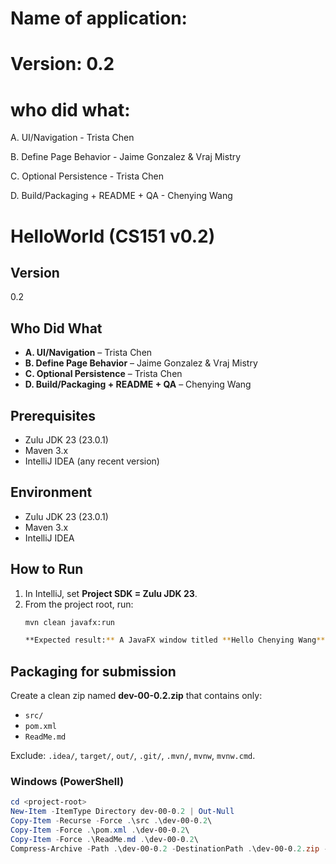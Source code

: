 # Name of application: 
# Version: 0.2

# who did what:
A. UI/Navigation - Trista Chen

B. Define Page Behavior - Jaime Gonzalez & Vraj Mistry

C. Optional Persistence - Trista Chen

D. Build/Packaging + README + QA - Chenying Wang
# HelloWorld (CS151 v0.2)

## Version
0.2

## Who Did What
- **A. UI/Navigation** – Trista Chen  
- **B. Define Page Behavior** – Jaime Gonzalez & Vraj Mistry  
- **C. Optional Persistence** – Trista Chen  
- **D. Build/Packaging + README + QA** – Chenying Wang

## Prerequisites
- Zulu JDK 23 (23.0.1)
- Maven 3.x
- IntelliJ IDEA (any recent version)

## Environment
- Zulu JDK 23 (23.0.1)
- Maven 3.x
- IntelliJ IDEA

## How to Run
1. In IntelliJ, set **Project SDK = Zulu JDK 23**.  
2. From the project root, run:
   ```bash
   mvn clean javafx:run

   **Expected result:** A JavaFX window titled **Hello Chenying Wang** with a button.

## Packaging for submission
Create a clean zip named **dev-00-0.2.zip** that contains only:
- `src/`
- `pom.xml`
- `ReadMe.md`

Exclude: `.idea/`, `target/`, `out/`, `.git/`, `.mvn/`, `mvnw`, `mvnw.cmd`.

### Windows (PowerShell)
```powershell
cd <project-root>
New-Item -ItemType Directory dev-00-0.2 | Out-Null
Copy-Item -Recurse -Force .\src .\dev-00-0.2\
Copy-Item -Force .\pom.xml .\dev-00-0.2\
Copy-Item -Force .\ReadMe.md .\dev-00-0.2\
Compress-Archive -Path .\dev-00-0.2 -DestinationPath .\dev-00-0.2.zip -Force





